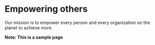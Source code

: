 # ​​​​​​​​​​​​​​​​​​​​​​​​​​​​​​​​​Empowering others​​

Our mission is to empower every person and every organization on the planet to achieve more.

**Note: This is a sample page**
